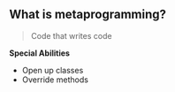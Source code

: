 ## What is metaprogramming?

> Code that writes code

**Special Abilities**
- Open up classes
- Override methods
